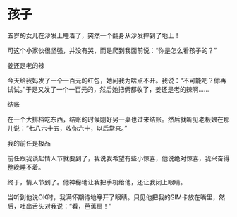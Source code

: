 # 孩子

五岁的女儿在沙发上睡着了，突然一个翻身从沙发摔到了地上！ 

可这个小家伙很坚强，并没有哭，而是爬到我面前说：“你是怎么看孩子的？” 

姜还是老的辣 

今天给我妈发了一个一百元的红包，她问我为啥点不开。我说：“不可能吧？你再试试。”于是又发了一个一百元的，然后她把俩都收了，姜还是老的辣啊…… 

结账 

在一个大排档吃东西，结账的时候刚好另一桌也过来结账。然后就听见老板娘在那儿说：“七八六十五，收你六十，以后常来。” 

我的前任是极品 

前任跟我谈起情人节就要到了，我说我希望有些小惊喜，他说绝对惊喜，我兴奋得整晚睡不着。 

终于，情人节到了。他神秘地让我把手机给他，还让我闭上眼睛。 

当听到他说OK时，我满怀期待地睁开了眼睛。只见他把我的SIM卡放在嘴里，然后，吐出舌头对我说：“看，芭蕉扇！”